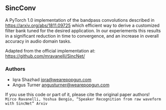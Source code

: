 ## SincConv
A PyTorch 1.0 implementation of the bandpass convolutions described in https://arxiv.org/abs/1811.09725 which efficient way to derive a customized filter bank tuned for the desired application. In our experiements this results in a significant reduction in time to convergence, and an increase in overall accuracy in audio domain tasks. 

Adapted from the official implementation at: https://github.com/mravanelli/SincNet/

### Authors
- Iqra Shazhad iqra@wearepopgun.com
- Angus Turner angusturner@wearepopgun.com

If you use this code or part of it, please cite the original paper authors!
```Mirco Ravanelli, Yoshua Bengio, “Speaker Recognition from raw waveform with SincNet” Arxiv```
